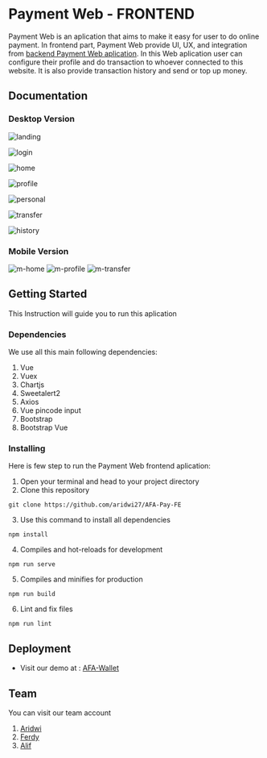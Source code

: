 # Payment Web - FRONTEND

Payment Web is an aplication that aims to make it easy for user to do online payment. In frontend part, Payment Web provide UI, UX, and integration from [backend Payment Web aplication](https://github.com/aridwi27/AFA-Pay-BE). In this Web aplication user can configure their profile and do transaction to whoever connected to this website. It is also provide transaction history and send or top up money.


## Documentation

### Desktop Version
![landing](https://i.ibb.co/5hKrFL2/landing-page.png)

![login](https://i.ibb.co/c1MK9Bv/Login.png)

![home](https://i.ibb.co/h1Sv847/homenew.png)

![profile](https://i.ibb.co/ZBkB81D/profilenew.png)

![personal](https://i.ibb.co/6yKJbyH/persoalinfonew.png)

![transfer](https://i.ibb.co/K926GHX/transfer-new.png)

![history](https://i.ibb.co/XJcShkx/searchnew.png)

### Mobile Version
![m-home](https://i.ibb.co/bRdMHty/homemnew.png)    ![m-profile](https://i.ibb.co/VmTTFBK/personalm.png)    ![m-transfer](https://i.ibb.co/ZhLNrcH/transferm.png)


## Getting Started

This Instruction will guide you to run this aplication

### Dependencies

We use all this main following dependencies:

1. Vue
2. Vuex
3. Chartjs
4. Sweetalert2
5. Axios
6. Vue pincode input
7. Bootstrap
8. Bootstrap Vue

### Installing

Here is few step to run the Payment Web frontend aplication:

1. Open your terminal and head to your project directory
2. Clone this repository
```
git clone https://github.com/aridwi27/AFA-Pay-FE
``` 
3. Use this command to install all dependencies
```
npm install
```
4. Compiles and hot-reloads for development
```
npm run serve
```
5. Compiles and minifies for production
```
npm run build
```
6. Lint and fix files
```
npm run lint
```

## Deployment
 * Visit our demo at : [AFA-Wallet](http://52.91.116.102:3010/)

## Team
You can visit our team account

1. [Aridwi](https://github.com/aridwi27)
2. [Ferdy](https://github.com/cotbakheu)
3. [Alif](https://github.com/alifma)

